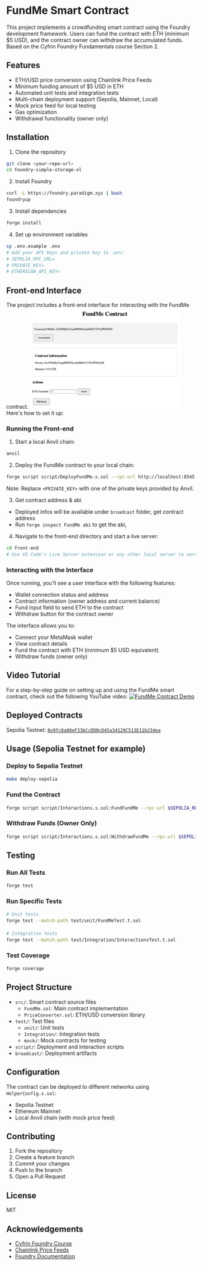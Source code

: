# FundMe Smart Contract

This project implements a crowdfunding smart contract using the Foundry development framework. Users can fund the contract with ETH (minimum $5 USD), and the contract owner can withdraw the accumulated funds. Based on the Cyfrin Foundry Fundamentals course Section 2.

## Features

- ETH/USD price conversion using Chainlink Price Feeds
- Minimum funding amount of $5 USD in ETH
- Automated unit tests and integration tests
- Multi-chain deployment support (Sepolia, Mainnet, Local)
- Mock price feed for local testing
- Gas optimization
- Withdrawal functionality (owner only)

## Installation

1. Clone the repository
```bash
git clone <your-repo-url>
cd foundry-simple-storage-xl
```

2. Install Foundry
```bash
curl -L https://foundry.paradigm.xyz | bash
foundryup
```

3. Install dependencies
```bash
forge install
```

4. Set up environment variables
```bash
cp .env.example .env
# Add your API keys and private key to .env:
# SEPOLIA_RPC_URL=
# PRIVATE_KEY=
# ETHERSCAN_API_KEY=
```

## Front-end Interface

The project includes a front-end interface for interacting with the FundMe contract. 
<img src="front-end/screenshot.png" alt="FundMe Interface Screenshot" width="400">
Here's how to set it up:

### Running the Front-end

1. Start a local Anvil chain:
```bash
anvil
```

2. Deploy the FundMe contract to your local chain:
```bash
forge script script/DeployFundMe.s.sol --rpc-url http://localhost:8545 --private-key <PRIVATE_KEY> --broadcast
```
Note: Replace `<PRIVATE_KEY>` with one of the private keys provided by Anvil.

3. Get contract address & abi
- Deployed infos will be available under `broadcast` folder, get contract address
- Run `forge inspect FundMe abi` to get the abi, 

4. Navigate to the front-end directory and start a live server:
```bash
cd front-end
# Use VS Code's Live Server extension or any other local server to serve index.html
```

### Interacting with the Interface

Once running, you'll see a user interface with the following features:
- Wallet connection status and address
- Contract information (owner address and current balance)
- Fund input field to send ETH to the contract
- Withdraw button for the contract owner

The interface allows you to:
- Connect your MetaMask wallet
- View contract details
- Fund the contract with ETH (minimum $5 USD equivalent)
- Withdraw funds (owner only)

## Video Tutorial

For a step-by-step guide on setting up and using the FundMe smart contract, check out the following YouTube video:
[![FundMe Contract Demo](https://img.youtube.com/vi/AEWEwzIrf24/0.jpg)](https://www.youtube.com/watch?v=AEWEwzIrf24)

## Deployed Contracts

Sepolia Testnet: [`0x9fc8a80eF33bCcDD0cD45a34129C513E11b234ea`](https://sepolia.etherscan.io/address/0x9fc8a80eF33bCcDD0cD45a34129C513E11b234ea)

## Usage (Sepolia Testnet for example)

### Deploy to Sepolia Testnet

```bash
make deploy-sepolia
```

### Fund the Contract

```bash
forge script script/Interactions.s.sol:FundFundMe --rpc-url $SEPOLIA_RPC_URL --private-key $PRIVATE_KEY --broadcast
```

### Withdraw Funds (Owner Only)

```bash
forge script script/Interactions.s.sol:WithdrawFundMe --rpc-url $SEPOLIA_RPC_URL --private-key $PRIVATE_KEY --broadcast
```

## Testing

### Run All Tests

```bash
forge test
```

### Run Specific Tests

```bash
# Unit tests
forge test --match-path test/unit/FundMeTest.t.sol

# Integration tests
forge test --match-path test/Integration/InteractionsTest.t.sol
```

### Test Coverage

```bash
forge coverage
```

## Project Structure

- `src/`: Smart contract source files
  - `FundMe.sol`: Main contract implementation
  - `PriceConverter.sol`: ETH/USD conversion library
- `test/`: Test files
  - `unit/`: Unit tests
  - `Integration/`: Integration tests
  - `mock/`: Mock contracts for testing
- `script/`: Deployment and interaction scripts
- `broadcast/`: Deployment artifacts

## Configuration

The contract can be deployed to different networks using `HelperConfig.s.sol`:

- Sepolia Testnet
- Ethereum Mainnet
- Local Anvil chain (with mock price feed)

## Contributing

1. Fork the repository
2. Create a feature branch
3. Commit your changes
4. Push to the branch
5. Open a Pull Request

## License

MIT

## Acknowledgements

- [Cyfrin Foundry Course](https://github.com/Cyfrin/foundry-full-course-cu)
- [Chainlink Price Feeds](https://docs.chain.link/data-feeds/price-feeds/addresses)
- [Foundry Documentation](https://book.getfoundry.sh/)
